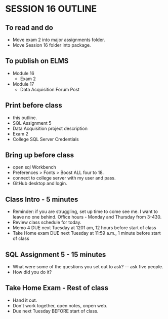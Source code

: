 # SESSION 16 OUTLINE

## To read and do
* Move exam 2 into major assignments folder.
* Move Session 16 folder into package.    

## To publish on ELMS
* Module 16
  * Exam 2
* Module 17
  * Data Acquisition Forum Post

## Print before class
* this outline.
* SQL Assignment 5
* Data Acquisition project description
* Exam 2  
* College SQL Server Credentials

## Bring up before class
* open sql Workbench
* Preferences > Fonts > Boost ALL four to 18.
* connect to college server with my user and pass.
* GitHub desktop and login.

## Class Intro - 5 minutes
* Reminder: if you are struggling, set up time to come see me.  I want to leave no one behind. Office hours - Monday and Thursday from 3-430.
* Review class schedule for today.
* Memo 4 DUE next Tuesday at 1201 am, 12 hours before start of class
* Take Home exam DUE next Tuesday at 11:59 a.m., 1 minute before start of class

## SQL Assignment 5 - 15 minutes
* What were some of the questions you set out to ask? -- ask five people.
* How did you do it?

## Take Home Exam - Rest of class
* Hand it out.
* Don't work together, open notes, onpen web.   
* Due next Tuesday BEFORE start of class.
